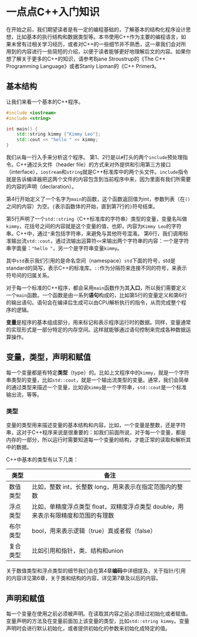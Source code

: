 # 一点点C++入门知识

在开始之前，我们期望读者是有一定的编程基础的，了解基本的结构化程序设计思想，比如基本的执行结构和数据类型等。本书使用C++作为主要的编程语言，如果未曾有过相关学习经历，或者对C++的一些细节并不熟悉，这一章我们会对所用到的内容进行一些简短的介绍，以便于读者能够更好地理解后文的内容。如果你想了解关于更多的C++的知识，请参考Bjane Stroustrup的《The C++ Programming Language》或者Stanly Lipman的《C++ Primer》。

## 基本结构

让我们来看一个基本的C++程序。

```c++
#include <iostream>
#include <string>

int main() {
    std::string kimmy {"Kimmy Leo"};
    std::cout << "hello " << kimmy;
}
```

我们从每一行入手来分析这个程序。
第1、2行是以`#`打头的两个`include`预处理指令。C++通过头文件（header file）的方式来对外提供和引用第三方接口（interface），`iostream`和`string`就是C++标准库中的两个头文件。`include`指令就是告诉编译器把这两个文件的内容包含到当前程序中来，因为里面有我们所需要的内容的声明（declaration）。

第4行开始定义了一个名字为`main`的函数，这个函数返回值为int，参数列表（在`()`之间的内容）为空。`{`表示函数体的开始，直到第7行的`}`符号结束。

第5行声明了一个`std::string`（C++标准库的字符串）类型的变量，变量名叫做`kimmy`，花括号之间的内容就是这个变量的值，也即，内容为`Kimmy Leo`的字符串。C++中，通过`"`来包括字符串，来避免与其他符号混淆。
第6行，我们调用标准输出流`std::cout`，通过流输出运算符`<<`来输出两个字符串的内容：一个是字符串字面量：`"hello "`，另一个是字符串变量`kimmy`。

其中`std`表示我们引用的是命名空间（namespace）`std`下面的符号，std是standard的简写，表示C++的标准库。`::`作为分隔符来连接不同的符号，来表示符号间的归属关系。

对于每一个标准的C++程序，都会采用`main`函数作为其**入口**，所以我们需要定义一个`main`函数。一个函数是由一系列**语句**构成的，比如第5行的变量定义和第6行的输出语句。语句会在编译后生成可以由CPU解析执行的指令，从而完成整个程序的逻辑。

**变量**是程序的基本组成部分，用来标记和表示程序运行时的数据。同样，变量通常的实现形式是一部分特定的内存空间。这样就能够通过语句控制来完成各种数据运算操作。

## 变量，类型，声明和赋值

每一个变量都是有特定**类型**（type）的。比如上文程序中的`kimmy`，就是一个字符串类型的变量，比如`std::cout`，就是一个输出流类型的变量。通常，我们会简单的通过类型来描述一个变量，比如说`kimmy`是一个字符串，`std::cout`是一个标准输出流，等等。

### 类型

变量的类型用来描述变量的基本结构和内容。比如，一个变量是整数，还是字符串，这对于C++程序来说是很重要的：如我们前面所说，对于每一个变量，都是内存的一部分，所以运行时需要知道每一个变量的结构，才能正常的读取和解析其中的数据。

C++中基本的类型有以下几类：

|类型    |备注            |
|-------|---------------|
|数值类型|比如，整数 int，长整数 long，用来表示在指定范围内的整数|
|浮点类型|比如，单精度浮点类型 float，双精度浮点类型 double，用来表示有限精度和范围的有理数|
|布尔类型|bool，用来表示逻辑（true）真或者假（false） |
|复合类型|比如引用和指针，类、结构和union            |

关于数值类型和浮点类型的细节我们会在第4章**编码**中详细提及，关于指针/引用的内容详见第6章，关于类和结构的内容，详见第7章及以后的内容。

## 声明和赋值

每一个变量在使用之前必须被声明。在读取其内容之前必须经过初始化或者赋值。变量声明的方法及在变量前面加上该变量的类型，比如`std::string kimmy`。变量声明时会进行默认初始化，或者提供初始化的参数来初始化成特定的值。